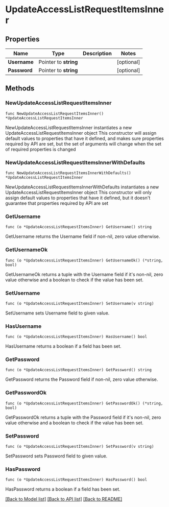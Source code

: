 # UpdateAccessListRequestItemsInner

## Properties

Name | Type | Description | Notes
------------ | ------------- | ------------- | -------------
**Username** | Pointer to **string** |  | [optional] 
**Password** | Pointer to **string** |  | [optional] 

## Methods

### NewUpdateAccessListRequestItemsInner

`func NewUpdateAccessListRequestItemsInner() *UpdateAccessListRequestItemsInner`

NewUpdateAccessListRequestItemsInner instantiates a new UpdateAccessListRequestItemsInner object
This constructor will assign default values to properties that have it defined,
and makes sure properties required by API are set, but the set of arguments
will change when the set of required properties is changed

### NewUpdateAccessListRequestItemsInnerWithDefaults

`func NewUpdateAccessListRequestItemsInnerWithDefaults() *UpdateAccessListRequestItemsInner`

NewUpdateAccessListRequestItemsInnerWithDefaults instantiates a new UpdateAccessListRequestItemsInner object
This constructor will only assign default values to properties that have it defined,
but it doesn't guarantee that properties required by API are set

### GetUsername

`func (o *UpdateAccessListRequestItemsInner) GetUsername() string`

GetUsername returns the Username field if non-nil, zero value otherwise.

### GetUsernameOk

`func (o *UpdateAccessListRequestItemsInner) GetUsernameOk() (*string, bool)`

GetUsernameOk returns a tuple with the Username field if it's non-nil, zero value otherwise
and a boolean to check if the value has been set.

### SetUsername

`func (o *UpdateAccessListRequestItemsInner) SetUsername(v string)`

SetUsername sets Username field to given value.

### HasUsername

`func (o *UpdateAccessListRequestItemsInner) HasUsername() bool`

HasUsername returns a boolean if a field has been set.

### GetPassword

`func (o *UpdateAccessListRequestItemsInner) GetPassword() string`

GetPassword returns the Password field if non-nil, zero value otherwise.

### GetPasswordOk

`func (o *UpdateAccessListRequestItemsInner) GetPasswordOk() (*string, bool)`

GetPasswordOk returns a tuple with the Password field if it's non-nil, zero value otherwise
and a boolean to check if the value has been set.

### SetPassword

`func (o *UpdateAccessListRequestItemsInner) SetPassword(v string)`

SetPassword sets Password field to given value.

### HasPassword

`func (o *UpdateAccessListRequestItemsInner) HasPassword() bool`

HasPassword returns a boolean if a field has been set.


[[Back to Model list]](../README.md#documentation-for-models) [[Back to API list]](../README.md#documentation-for-api-endpoints) [[Back to README]](../README.md)


